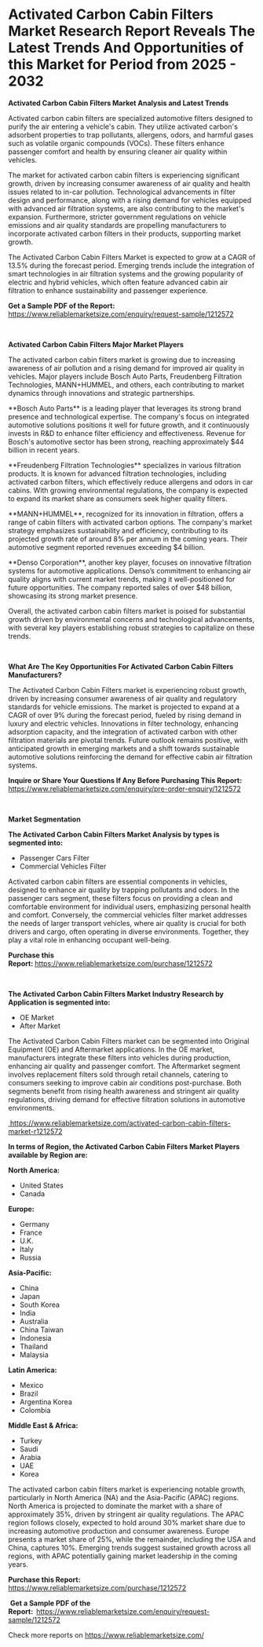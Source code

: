 <p><h1>Activated Carbon Cabin Filters Market Research Report Reveals The Latest Trends And Opportunities of this Market for Period from 2025 - 2032</h1></p><p><strong>Activated Carbon Cabin Filters Market Analysis and Latest Trends</strong></p>
<p><p>Activated carbon cabin filters are specialized automotive filters designed to purify the air entering a vehicle's cabin. They utilize activated carbon's adsorbent properties to trap pollutants, allergens, odors, and harmful gases such as volatile organic compounds (VOCs). These filters enhance passenger comfort and health by ensuring cleaner air quality within vehicles.</p><p>The market for activated carbon cabin filters is experiencing significant growth, driven by increasing consumer awareness of air quality and health issues related to in-car pollution. Technological advancements in filter design and performance, along with a rising demand for vehicles equipped with advanced air filtration systems, are also contributing to the market's expansion. Furthermore, stricter government regulations on vehicle emissions and air quality standards are propelling manufacturers to incorporate activated carbon filters in their products, supporting market growth.</p><p>The Activated Carbon Cabin Filters Market is expected to grow at a CAGR of 13.5% during the forecast period. Emerging trends include the integration of smart technologies in air filtration systems and the growing popularity of electric and hybrid vehicles, which often feature advanced cabin air filtration to enhance sustainability and passenger experience.</p></p>
<p><strong>Get a Sample PDF of the Report:&nbsp;</strong> <a href="https://www.reliablemarketsize.com/enquiry/request-sample/1212572?utm_campaign=3104&utm_medium=2&utm_source=Github&utm_content=ia&utm_term=24032025&utm_id=activated-carbon-cabin-filters">https://www.reliablemarketsize.com/enquiry/request-sample/1212572</a></p>
<p>&nbsp;</p>
<p><strong>Activated Carbon Cabin Filters Major Market Players</strong></p>
<p><p>The activated carbon cabin filters market is growing due to increasing awareness of air pollution and a rising demand for improved air quality in vehicles. Major players include Bosch Auto Parts, Freudenberg Filtration Technologies, MANN+HUMMEL, and others, each contributing to market dynamics through innovations and strategic partnerships.</p><p>**Bosch Auto Parts** is a leading player that leverages its strong brand presence and technological expertise. The company's focus on integrated automotive solutions positions it well for future growth, and it continuously invests in R&D to enhance filter efficiency and effectiveness. Revenue for Bosch's automotive sector has been strong, reaching approximately $44 billion in recent years.</p><p>**Freudenberg Filtration Technologies** specializes in various filtration products. It is known for advanced filtration technologies, including activated carbon filters, which effectively reduce allergens and odors in car cabins. With growing environmental regulations, the company is expected to expand its market share as consumers seek higher quality filters.</p><p>**MANN+HUMMEL**, recognized for its innovation in filtration, offers a range of cabin filters with activated carbon options. The company's market strategy emphasizes sustainability and efficiency, contributing to its projected growth rate of around 8% per annum in the coming years. Their automotive segment reported revenues exceeding $4 billion.</p><p>**Denso Corporation**, another key player, focuses on innovative filtration systems for automotive applications. Denso’s commitment to enhancing air quality aligns with current market trends, making it well-positioned for future opportunities. The company reported sales of over $48 billion, showcasing its strong market presence.</p><p>Overall, the activated carbon cabin filters market is poised for substantial growth driven by environmental concerns and technological advancements, with several key players establishing robust strategies to capitalize on these trends.</p></p>
<p>&nbsp;</p>
<p><strong>What Are The Key Opportunities For Activated Carbon Cabin Filters Manufacturers?</strong></p>
<p><p>The Activated Carbon Cabin Filters market is experiencing robust growth, driven by increasing consumer awareness of air quality and regulatory standards for vehicle emissions. The market is projected to expand at a CAGR of over 9% during the forecast period, fueled by rising demand in luxury and electric vehicles. Innovations in filter technology, enhancing adsorption capacity, and the integration of activated carbon with other filtration materials are pivotal trends. Future outlook remains positive, with anticipated growth in emerging markets and a shift towards sustainable automotive solutions reinforcing the demand for effective cabin air filtration systems.</p></p>
<p><strong>Inquire or Share Your Questions If Any Before Purchasing This Report:</strong> <a href="https://www.reliablemarketsize.com/enquiry/pre-order-enquiry/1212572?utm_campaign=3104&utm_medium=2&utm_source=Github&utm_content=ia&utm_term=24032025&utm_id=activated-carbon-cabin-filters">https://www.reliablemarketsize.com/enquiry/pre-order-enquiry/1212572</a></p>
<p>&nbsp;</p>
<p><strong>Market Segmentation</strong></p>
<p><strong>The Activated Carbon Cabin Filters Market Analysis by types is segmented into:</strong></p>
<p><ul><li>Passenger Cars Filter</li><li>Commercial Vehicles Filter</li></ul></p>
<p><p>Activated carbon cabin filters are essential components in vehicles, designed to enhance air quality by trapping pollutants and odors. In the passenger cars segment, these filters focus on providing a clean and comfortable environment for individual users, emphasizing personal health and comfort. Conversely, the commercial vehicles filter market addresses the needs of larger transport vehicles, where air quality is crucial for both drivers and cargo, often operating in diverse environments. Together, they play a vital role in enhancing occupant well-being.</p></p>
<p><strong>Purchase this Report:&nbsp;</strong><a href="https://www.reliablemarketsize.com/purchase/1212572?utm_campaign=3104&utm_medium=2&utm_source=Github&utm_content=ia&utm_term=24032025&utm_id=activated-carbon-cabin-filters">https://www.reliablemarketsize.com/purchase/1212572</a></p>
<p>&nbsp;</p>
<p><strong>The Activated Carbon Cabin Filters Market Industry Research by Application is segmented into:</strong></p>
<p><ul><li>OE Market</li><li>After Market</li></ul></p>
<p><p>The Activated Carbon Cabin Filters market can be segmented into Original Equipment (OE) and Aftermarket applications. In the OE market, manufacturers integrate these filters into vehicles during production, enhancing air quality and passenger comfort. The Aftermarket segment involves replacement filters sold through retail channels, catering to consumers seeking to improve cabin air conditions post-purchase. Both segments benefit from rising health awareness and stringent air quality regulations, driving demand for effective filtration solutions in automotive environments.</p></p>
<p><a href="https://www.reliablemarketsize.com/activated-carbon-cabin-filters-market-r1212572?utm_campaign=3104&utm_medium=2&utm_source=Github&utm_content=ia&utm_term=24032025&utm_id=activated-carbon-cabin-filters">&nbsp;https://www.reliablemarketsize.com/activated-carbon-cabin-filters-market-r1212572</a></p>
<p><strong>In terms of Region, the Activated Carbon Cabin Filters Market Players available by Region are:</strong></p>
<p>
    <p> <strong> North America: </strong>
        <ul>
            <li>United States</li>
            <li>Canada</li>
        </ul>
        </p> 
    <p> <strong> Europe: </strong>
        <ul>
            <li>Germany</li>
            <li>France</li>
            <li>U.K.</li>
            <li>Italy</li>
            <li>Russia</li>
        </ul>
        </p> 
    <p> <strong> Asia-Pacific: </strong>
        <ul>
            <li>China</li>
            <li>Japan</li>
            <li>South Korea</li>
            <li>India</li>
            <li>Australia</li>
            <li>China Taiwan</li>
            <li>Indonesia</li>
            <li>Thailand</li>
            <li>Malaysia</li>
        </ul>
        </p> 
    <p> <strong> Latin America: </strong>
        <ul>
            <li>Mexico</li>
            <li>Brazil</li>
            <li>Argentina Korea</li>
            <li>Colombia</li>
        </ul>
        </p> 
    <p> <strong> Middle East & Africa: </strong>
        <ul>
            <li>Turkey</li>
            <li>Saudi</li>
            <li>Arabia</li>
            <li>UAE</li>
            <li>Korea</li>
        </ul>
    </p>
    </p>
<p><p>The activated carbon cabin filters market is experiencing notable growth, particularly in North America (NA) and the Asia-Pacific (APAC) regions. North America is projected to dominate the market with a share of approximately 35%, driven by stringent air quality regulations. The APAC region follows closely, expected to hold around 30% market share due to increasing automotive production and consumer awareness. Europe presents a market share of 25%, while the remainder, including the USA and China, captures 10%. Emerging trends suggest sustained growth across all regions, with APAC potentially gaining market leadership in the coming years.</p></p>
<p><strong>Purchase this Report: </strong><a href="https://www.reliablemarketsize.com/purchase/1212572?utm_campaign=3104&utm_medium=2&utm_source=Github&utm_content=ia&utm_term=24032025&utm_id=activated-carbon-cabin-filters">https://www.reliablemarketsize.com/purchase/1212572</a></p>
<p>&nbsp;<strong>Get a Sample PDF of the Report:&nbsp;&nbsp;</strong><a href="https://www.reliablemarketsize.com/enquiry/request-sample/1212572?utm_campaign=3104&utm_medium=2&utm_source=Github&utm_content=ia&utm_term=24032025&utm_id=activated-carbon-cabin-filters">https://www.reliablemarketsize.com/enquiry/request-sample/1212572</a></p>
<p><strong></strong></p>
<p>Check more reports on <a href="https://www.reliablemarketsize.com/?utm_campaign=3104&utm_medium=2&utm_source=Github&utm_content=ia&utm_term=24032025&utm_id=activated-carbon-cabin-filters">https://www.reliablemarketsize.com/</a></p>